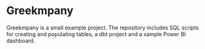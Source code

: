 # Greekmpany

Greekmpany is a small example project. The repository includes SQL scripts for creating and populating tables, a dbt project and a sample Power BI dashboard.
